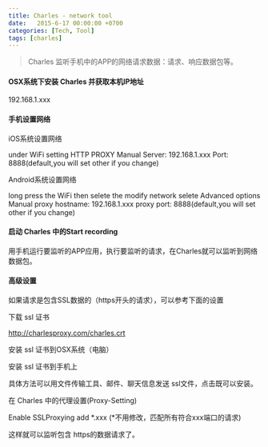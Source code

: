 ```yaml
---
title: Charles - network tool
date:   2015-6-17 00:00:00 +0700
categories: [Tech, Tool]
tags: [charles]
---
```



>Charles 监听手机中的APP的网络请求数据：请求、响应数据包等。

#### OSX系统下安装 Charles 并获取本机IP地址

192.168.1.xxx

#### 手机设置网络

iOS系统设置网络

under WiFi setting
HTTP PROXY
Manual
Server: 192.168.1.xxx
Port: 8888(default,you will set other if you change)

Android系统设置网络

long press the WiFi then selete the modify network
selete Advanced options
Manual
proxy hostname: 192.168.1.xxx
proxy port: 8888(default,you will set other if you change)





#### 启动 Charles 中的Start recording

用手机运行要监听的APP应用，执行要监听的请求，在Charles就可以监听到网络数据包。


#### 高级设置

如果请求是包含SSL数据的（https开头的请求），可以参考下面的设置

下载 ssl 证书

http://charlesproxy.com/charles.crt

安装 ssl 证书到OSX系统（电脑）

安装 ssl 证书到手机上

具体方法可以用文件传输工具、邮件、聊天信息发送 ssl文件，点击既可以安装。

在 Charles 中的代理设置(Proxy-Setting)

Enable SSLProxying
add *.xxx (*不用修改，匹配所有符合xxx端口的请求)

这样就可以监听包含 https的数据请求了。

